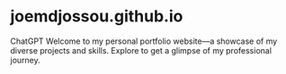 # joemdjossou.github.io
 ChatGPT Welcome to my personal portfolio website—a showcase of my diverse projects and skills. Explore to get a glimpse of my professional journey.
